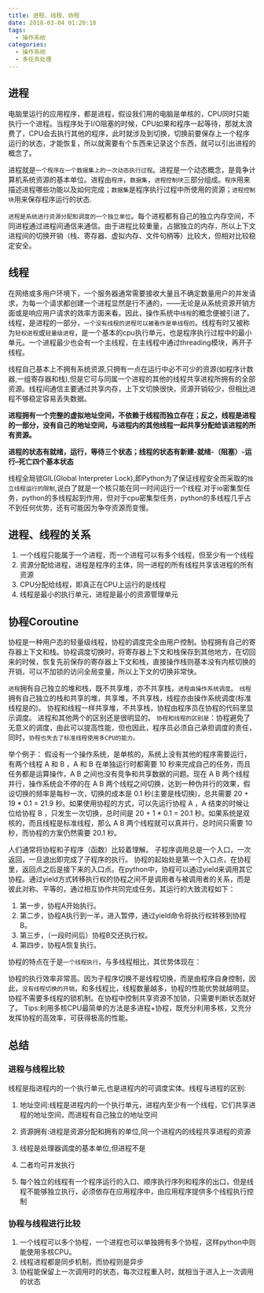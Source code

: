 ```yaml
---
title: 进程、线程、协程
date: 2018-03-04 01:20:18
tags:
  - 操作系统
categories:
  - 操作系统
  - 多任务处理
---
```


## 进程

电脑里运行的应用程序，都是进程，假设我们用的电脑是单核的，CPU同时只能执行一个进程。当程序处于I/O阻塞的时候，CPU如果和程序一起等待，那就太浪费了，CPU会去执行其他的程序，此时就涉及到切换，切换前要保存上一个程序运行的状态，才能恢复，所以就需要有个东西来记录这个东西，就可以引出进程的概念了。

进程就是`一个程序在一个数据集上的一次动态执行过程`。进程是一个动态概念，是竟争计算机系统资源的基本单位。进程由`程序`，`数据集`，`进程控制块`三部分组成。`程序`用来描述进程哪些功能以及如何完成；`数据集`是程序执行过程中所使用的资源；`进程控制块`用来保存程序运行的状态.

`进程是系统进行资源分配和调度的一个独立单位`。每个进程都有自己的独立内存空间，不同进程通过进程间通信来通信。由于进程比较重量，占据独立的内存，所以上下文进程间的切换开销（栈、寄存器、虚拟内存、文件句柄等）比较大，但相对比较稳定安全。

<!-- more -->
## 线程

在网络或多用户环境下，一个服务器通常需要接收大量且不确定数量用户的并发请求，为每一个请求都创建一个进程显然是行不通的，——无论是从系统资源开销方面或是响应用户请求的效率方面来看。因此，操作系统中`线程`的概念便被引进了。线程，是进程的一部分，`一个没有线程的进程可以被看作是单线程的`。线程有时又被称为`轻权进程`或`轻量级进程`，是一个基本的cpu执行单元，也是程序执行过程中的最小单元。一个进程最少也会有一个主线程，在主线程中通过threading模块，再开子线程。

线程自己基本上不拥有系统资源,只拥有一点在运行中必不可少的资源(如程序计数器,一组寄存器和栈),但是它可与同属一个进程的其他的线程共享进程所拥有的全部资源。线程间通信主要通过共享内存，上下文切换很快，资源开销较少，但相比进程不够稳定容易丢失数据。

**进程拥有一个完整的虚拟地址空间，不依赖于线程而独立存在；反之，线程是进程的一部分，没有自己的地址空间，与进程内的其他线程一起共享分配给该进程的所有资源。**

**进程的状态有就绪，运行，等待三个状态；线程的状态有新建-就绪-（阻塞）-运行–死亡四个基本状态**

线程全局锁GIL(Global Interpreter Lock),即Python为了保证线程安全而采取的`独立线程运行的限制`,说白了就是一个核只能在同一时间运行一个线程.对于io密集型任务，python的多线程起到作用，但对于cpu密集型任务，python的多线程几乎占不到任何优势，还有可能因为争夺资源而变慢。

## 进程、线程的关系

1. 一个线程只能属于一个进程，而一个进程可以有多个线程，但至少有一个线程
2. 资源分配给进程，进程是程序的主体，同一进程的所有线程共享该进程的所有资源
3. CPU分配给线程，即真正在CPU上运行的是线程
4. 线程是最小的执行单元，进程是最小的资源管理单元

## 协程Coroutine

协程是一种用户态的轻量级线程，协程的调度完全由用户控制。协程拥有自己的寄存器上下文和栈。协程调度切换时，将寄存器上下文和栈保存到其他地方，在切回来的时候，恢复先前保存的寄存器上下文和栈，直接操作栈则基本没有内核切换的开销，可以不加锁的访问全局变量，所以上下文的切换非常快。

`进程`拥有自己独立的堆和栈，既不共享堆，亦不共享栈，`进程由操作系统调度`。
`线程`拥有自己独立的栈和共享的堆，共享堆，不共享栈，线程亦由操作系统调度(标准线程是的)。
协程和线程一样共享堆，不共享栈，协程由程序员在协程的代码里显示调度。
进程和其他两个的区别还是很明显的。
`协程和线程的区别是`：协程避免了无意义的调度，由此可以提高性能，但也因此，程序员必须自己承担调度的责任，同时，`协程也失去了标准线程使用多CPU的能力。`

举个例子：
假设有一个操作系统，是单核的，系统上没有其他的程序需要运行，有两个线程 A 和 B ，A 和 B 在单独运行时都需要 10 秒来完成自己的任务，而且任务都是运算操作，A B 之间也没有竞争和共享数据的问题。现在 A B 两个线程并行，操作系统会不停的在 A B 两个线程之间切换，达到一种伪并行的效果，假设切换的频率是每秒一次，切换的成本是 0.1 秒(主要是栈切换)，总共需要 20 + 19 * 0.1 = 21.9 秒。如果使用协程的方式，可以先运行协程 A ，A 结束的时候让位给协程 B ，只发生一次切换，总时间是 20 + 1 * 0.1 = 20.1 秒。如果系统是双核的，而且线程是标准线程，那么 A B 两个线程就可以真并行，总时间只需要 10 秒，而协程的方案仍然需要 20.1 秒。

人们通常将协程和子程序（函数）比较着理解。
子程序调用总是一个入口，一次返回，一旦退出即完成了子程序的执行。
协程的起始处是第一个入口点，在协程里，返回点之后是接下来的入口点。在python中，协程可以通过yield来调用其它协程。通过yield方式转移执行权的协程之间不是调用者与被调用者的关系，而是彼此对称、平等的，通过相互协作共同完成任务。其运行的大致流程如下：

1. 第一步，协程A开始执行。
2. 第二步，协程A执行到一半，进入暂停，通过yield命令将执行权转移到协程B。
3. 第三步，（一段时间后）协程B交还执行权。
4. 第四步，协程A恢复执行。

协程的特点在于是`一个线程执行`，与多线程相比，其优势体现在：

协程的执行效率非常高。因为子程序切换不是线程切换，而是由程序自身控制，因此，`没有线程切换的开销`，和多线程比，线程数量越多，协程的性能优势就越明显。
协程不需要多线程的锁机制。在协程中控制共享资源不加锁，只需要判断状态就好了。
Tips:利用多核CPU最简单的方法是多进程+协程，既充分利用多核，又充分发挥协程的高效率，可获得极高的性能。

## 总结

### 进程与线程比较

线程是指进程内的一个执行单元,也是进程内的可调度实体。线程与进程的区别:
1. 地址空间:线程是进程内的一个执行单元，进程内至少有一个线程，它们共享进程的地址空间，而进程有自己独立的地址空间
2. 资源拥有:进程是资源分配和拥有的单位,同一个进程内的线程共享进程的资源
3. 线程是处理器调度的基本单位,但进程不是
4. 二者均可并发执行

5. 每个独立的线程有一个程序运行的入口、顺序执行序列和程序的出口，但是线程不能够独立执行，必须依存在应用程序中，由应用程序提供多个线程执行控制

### 协程与线程进行比较

1. 一个线程可以多个协程，一个进程也可以单独拥有多个协程，这样python中则能使用多核CPU。
2. 线程进程都是同步机制，而协程则是异步
3. 协程能保留上一次调用时的状态，每次过程重入时，就相当于进入上一次调用的状态
